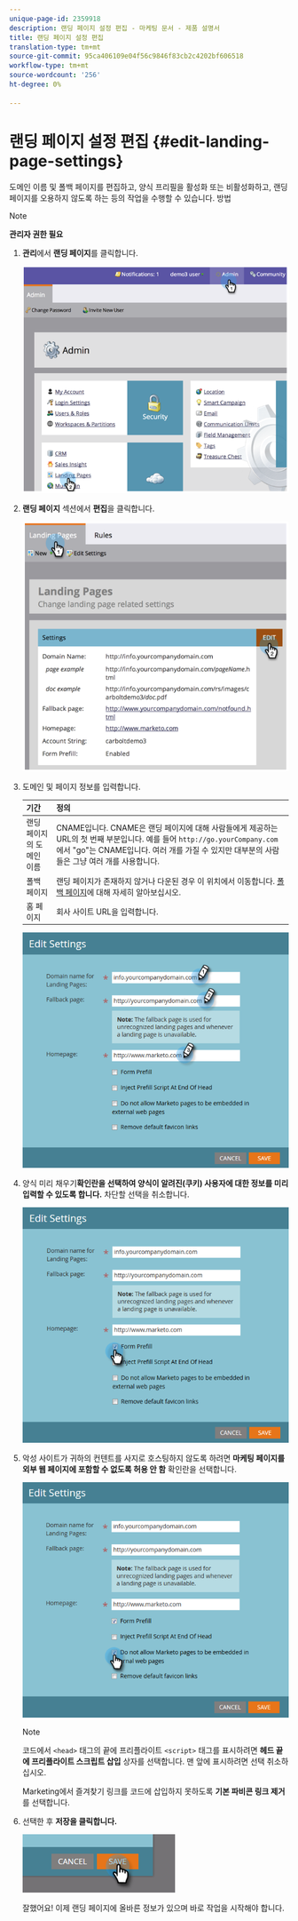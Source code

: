 ```yaml
---
unique-page-id: 2359918
description: 랜딩 페이지 설정 편집 - 마케팅 문서 - 제품 설명서
title: 랜딩 페이지 설정 편집
translation-type: tm+mt
source-git-commit: 95ca406109e04f56c9846f83cb2c4202bf606518
workflow-type: tm+mt
source-wordcount: '256'
ht-degree: 0%

---
```



# 랜딩 페이지 설정 편집 {#edit-landing-page-settings}

도메인 이름 및 폴백 페이지를 편집하고, 양식 프리필을 활성화 또는 비활성화하고, 랜딩 페이지를 오용하지 않도록 하는 등의 작업을 수행할 수 있습니다. 방법

>[!NOTE]
>
>**관리자 권한 필요**

1. **관리**&#x200B;에서 **랜딩 페이지**&#x200B;를 클릭합니다.

   ![](assets/image2014-9-10-9-3a47-3a40.png)

1. **랜딩 페이지** 섹션에서 **편집**&#x200B;을 클릭합니다.

   ![](assets/image2014-9-10-9-3a47-3a12.png)

1. 도메인 및 페이지 정보를 입력합니다.

   | 기간 | 정의 |
   |---|---|
   | 랜딩 페이지의 도메인 이름 | CNAME입니다. CNAME은 랜딩 페이지에 대해 사람들에게 제공하는 URL의 첫 번째 부분입니다. 예를 들어 `http://go.yourCompany.com`에서 &quot;go&quot;는 CNAME입니다. 여러 개를 가질 수 있지만 대부분의 사람들은 그냥 여러 개를 사용합니다. |
   | 폴백 페이지 | 랜딩 페이지가 존재하지 않거나 다운된 경우 이 위치에서 이동합니다. [폴백 페이지](set-a-fallback-page.md)에 대해 자세히 알아보십시오. |
   | 홈 페이지 | 회사 사이트 URL을 입력합니다. |

   ![](assets/three.png)

1. 양식 미리 채우기&#x200B;**확인란을 선택하여 양식이 알려진(쿠키) 사용자에 대한 정보를 미리 입력할 수 있도록 합니다.** 차단할 선택을 취소합니다.

   ![](assets/four.png)

1. 악성 사이트가 귀하의 컨텐트를 사지로 호스팅하지 않도록 하려면 **마케팅 페이지를 외부 웹 페이지에 포함할 수 없도록 허용 안 함** 확인란을 선택합니다.

   ![](assets/five.png)

   >[!NOTE]
   >
   >코드에서 `<head>` 태그의 끝에 프리플라이트 `<script>` 태그를 표시하려면 **헤드 끝에 프리플라이트 스크립트 삽입** 상자를 선택합니다. 맨 앞에 표시하려면 선택 취소하십시오.
   >
   >Marketing에서 즐겨찾기 링크를 코드에 삽입하지 못하도록 **기본 파비콘 링크 제거**&#x200B;를 선택합니다.

1. 선택한 후 **저장을 클릭합니다.**

   ![](assets/six.png)

   잘했어요! 이제 랜딩 페이지에 올바른 정보가 있으며 바로 작업을 시작해야 합니다.

